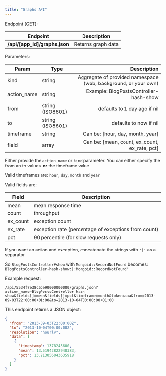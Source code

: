```yaml
---
title: "Graphs API"
---
```


Endpoint [GET]:

| Endpoint | Description|
| ------ | ------ |
| **/api/[app_id]/graphs.json** | Returns graph data |

Parameters:

| Param | Type | Description  |
| ------ | ------ | -----: |
| kind | string | Aggregate of provided namespace (web, background, or your own) |
|  action_name  |  string  |   Example: BlogPostsController-hash-show  |
|  from  |  string (ISO8601)  |  defaults to 1 day ago if nil  |
|  to  |  string (ISO8601)  |   defaults to now if nil  |
|  timeframe  |  string  |   Can be: [hour, day, month, year]  |
|  field  |  array  |   Can be: [mean, count, ex_count, ex_rate, pct]  |

Either provide the `action_name` or `kind` parameter.
You can either specify the from an to values, __or__ the timeframe value.

Valid timeframes are: `hour`, `day`, `month` and `year`

Valid fields are:

| Field | Description|
| ------ | ------ |
| mean | mean response time |
| count | throughput |
| ex_count | exception count |
| ex_rate | exception rate (percentage of exceptions from count) |
| pct | 90 percentile (for slow requests only) |

If you want an action and exception, concatenate the strings with `:|:` as a separator

So `BlogPostsController#show` with `Mongoid::RecordNotFound` becomes:
`BlogPostsController-hash-show:|:Mongoid::RecordNotFound"`


Example request:

```
/api/5534f7e38c5ce90000000000/graphs.json?action_name=BlogPostsController-hash-show&fields[]=mean&fields[]=pct&timeframe=month&token=aaa&from=2013-09-03T22:00:00+01:00&to=2013-10-04T00:00:00+01:00
```

This endpoint returns a JSON object:

```json
{
  "from": "2013-09-03T22:00:00Z",
  "to": "2013-10-04T00:00:00Z",
  "resolution": "hourly",
  "data": [
    {
      "timestamp": 1378245600,
      "mean": 13.51942822948383,
      "pct": 13.213056043635918
    }
  ]
}
```

